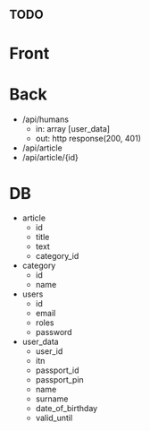 ## TODO

Front
=

Back
=

 * /api/humans 
    * in: array [user_data]
    * out: http response(200, 401)
 * /api/article
 * /api/article/{id}

DB
=


* article
    * id
    * title
    * text
    * category_id
* category
    * id
    * name
* users
    * id
    * email
    * roles
    * password
* user_data
    * user_id
    * itn
    * passport_id
    * passport_pin
    * name
    * surname
    * date_of_birthday
    * valid_until